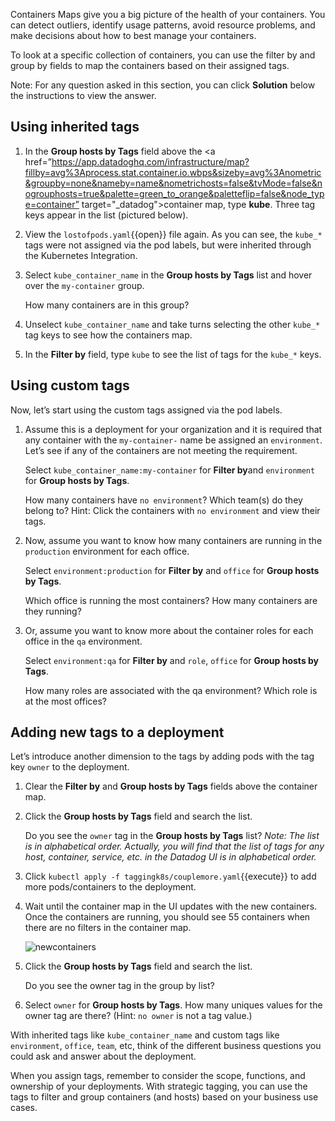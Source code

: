 Containers Maps give you a big picture of the health of your containers. You can detect outliers, identify usage patterns, avoid resource problems, and make decisions about how to best manage your containers. 

To look at a specific collection of containers, you can use the filter by and group by fields to map the containers based on their assigned tags. 

Note: For any question asked in this section, you can click **Solution** below the instructions to view the answer.

## Using inherited tags
1. In the **Group hosts by Tags** field above the <a href=”https://app.datadoghq.com/infrastructure/map?fillby=avg%3Aprocess.stat.container.io.wbps&sizeby=avg%3Anometric&groupby=none&nameby=name&nometrichosts=false&tvMode=false&nogrouphosts=true&palette=green_to_orange&paletteflip=false&node_type=container” target="_datadog">container map</a>, type **kube**. Three tag keys appear in the list (pictured below).

2. View the `lostofpods.yaml`{{open}} file again. As you can see, the `kube_*` tags were not assigned via the pod labels, but were inherited through the Kubernetes Integration. 

3. Select `kube_container_name` in the **Group hosts by Tags** list and hover over the `my-container` group. <p> How many containers are in this group?

4. Unselect `kube_container_name` and take turns selecting the other `kube_*` tag keys to see how the containers map.

5. In the **Filter by** field, type `kube` to see the list of tags for the `kube_*` keys. 

## Using custom tags
Now, let’s start using the custom tags assigned via the pod labels. 
1. Assume this is a deployment for your organization and it is required that any container with the `my-container-` name be assigned an `environment`. Let’s see if any of the containers are not meeting the requirement. <p> Select `kube_container_name:my-container` for **Filter by**and `environment` for **Group hosts by Tags**.<p> How many containers have `no environment`? Which team(s) do they belong to? Hint: Click the containers with `no environment` and view their tags. 

2. Now, assume you want to know how many containers are running in the `production` environment for each office. <p> Select `environment:production` for **Filter by** and `office` for **Group hosts by Tags**. <p> Which office is running the most containers? How many containers are they running?

3. Or, assume you want to know more about the container roles for each office in the `qa` environment. <p> Select `environment:qa` for **Filter by** and `role`, `office` for **Group hosts by Tags**.  <p> How many roles are associated with the qa environment? Which role is at the most offices?


## Adding new tags to a deployment 
 
Let’s introduce another dimension to the tags by adding pods with the tag key `owner` to the deployment.

1. Clear the **Filter by** and **Group hosts by Tags** fields above the container map.

2. Click the **Group hosts by Tags** field and search the list. <p> Do you see the `owner` tag in the **Group hosts by Tags** list? *Note: The list is in alphabetical order. Actually, you will find that the list of tags for any host, container, service, etc. in the Datadog UI is in alphabetical order.*

3. Click `kubectl apply -f taggingk8s/couplemore.yaml`{{execute}} to add more pods/containers to the deployment.

4. Wait until the container map in the UI updates with the new containers. Once the containers are running, you should see 55 containers when there are no filters in the container map. <p>![newcontainers](taggingk8s/assets/new-containers-running.png)

5. Click the **Group hosts by Tags** field and search the list. <p> Do you see the owner tag in the group by list?

6. Select `owner` for **Group hosts by Tags**. How many uniques values for the owner tag are there? (Hint: `no owner` is not a tag value.)

With inherited tags like `kube_container_name` and custom tags like `environment`, `office`, `team`, etc, think of the different business questions you could ask and answer about the deployment.
 
When you assign tags, remember to consider the scope, functions, and ownership of your deployments. With strategic tagging, you can use the tags to filter and group containers (and hosts) based on your business use cases.
